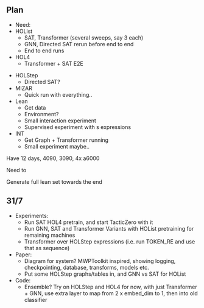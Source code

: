 ## Plan
- Need:
- HOList
  - SAT, Transformer (several sweeps, say 3 each) 
  - GNN, Directed SAT rerun before end to end
  - End to end runs
- HOL4
  - Transformer + SAT E2E

[//]: # (  - GNN, Transformer, SAT, Directed SAT, vanilla...)

[//]: # (  - n-step end to end loop..)

- HOLStep
  - Directed SAT? 
- MIZAR 
  - Quick run with everything..
- Lean
  - Get data 
  - Environment?
  - Small interaction experiment
  - Supervised experiment with s expressions
- INT
  - Get Graph + Transformer running 
  - Small experiment maybe..


Have 12 days, 4090, 3090, 4x a6000

Need to 

Generate full lean set towards the end



## 31/7
- Experiments:
  - Run SAT HOL4 pretrain, and start TacticZero with it
  - Run GNN, SAT and Transformer Variants with HOList pretraining for remaining machines
  - Transformer over HOLStep expressions (i.e. run TOKEN_RE and use that as sequence)
- Paper:
  - Diagram for system? MWPToolkit inspired, showing logging, checkpointing, database, transforms, models etc.
  - Put some HOLStep graphs/tables in, and GNN vs SAT for HOList
- Code:
  - Ensemble? Try on HOLStep and HOL4 for now, with just Transformer + GNN, use extra layer to map from 2 x embed_dim to 1, then into old classifier